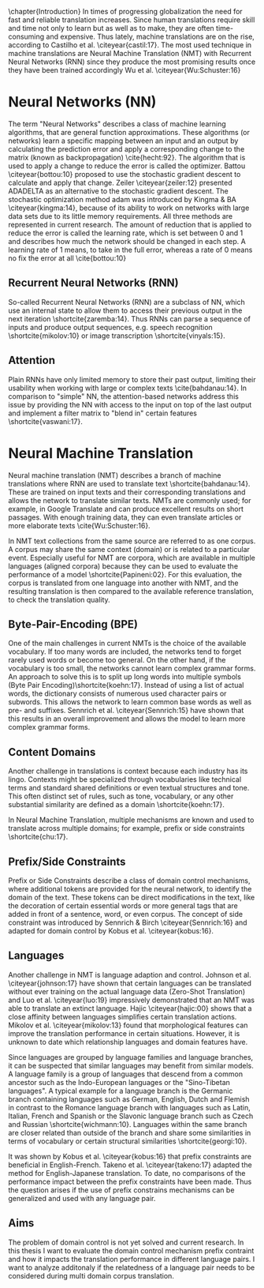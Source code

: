 \chapter{Introduction}
In times of progressing globalization the need for fast and reliable translation increases.
Since human translations require skill and time not only to learn but as well as to make, they are often time-consuming and expensive.
Thus lately, machine translations are on the rise, according to Castilho et al. \citeyear{castil:17}.
The most used technique in machine translations are Neural Machine Translation (NMT) with Recurrent Neural Networks (RNN) since they produce the most promising results once they have been trained accordingly Wu et al. \citeyear{Wu:Schuster:16}

# Neural Networks (NN)
The term "Neural Networks" describes a class of machine learning algorithms, that are general function approximations.
These algorithms (or networks) learn a specific mapping between an input and an output by calculating the prediction error and apply a corresponding change to the matrix (known as backpropagation) \cite{hecht:92}. 
The algorithm that is used to apply a change to reduce the error is called the optimizer.
Battou \citeyear{bottou:10} proposed to use the stochastic gradient descent to calculate and apply that change.
Zeiler \citeyear{zeiler:12} presented ADADELTA as an alternative to the stochastic gradient descent.
The stochastic optimization method adam was introduced by Kingma & BA \citeyear{kingma:14}, because of its ability to work on networks with large data sets due to its little memory requirements.
All three methods are represented in current research.
The amount of reduction that is applied to reduce the error is called the learning rate, which is set between 0 and 1 and describes how much the network should be changed in each step.
A learning rate of 1 means, to take in the full error, whereas a rate of 0 means no fix the error at all \cite{bottou:10}

##  Recurrent Neural Networks (RNN)
So-called Recurrent Neural Networks (RNN) are a subclass of NN, which use an internal state to allow them to access their previous output in the next iteration \shortcite{zaremba:14}. Thus RNNs can parse a sequence of inputs and produce output sequences, e.g. speech recognition \shortcite{mikolov:10} or image transcription \shortcite{vinyals:15}.

## Attention
Plain RNNs have only limited memory to store their past output, limiting their usability when working with large or complex texts \cite{bahdanau:14}.
In comparison to "simple" NN, the attention-based networks address this issue by providing the NN with access to the input on top of the last output and implement a filter matrix to "blend in" certain features \shortcite{vaswani:17}.

# Neural Machine Translation
Neural machine translation (NMT) describes a branch of machine translations where RNN are used to translate text \shortcite{bahdanau:14}.
These are trained on input texts and their corresponding translations and allows the network to translate similar texts.
NMTs are commonly used; for example, in Google Translate and can produce excellent results on short passages.
With enough training data, they can even translate articles or more elaborate texts \cite{Wu:Schuster:16}.

In NMT text collections from the same source are referred to as one corpus.
A corpus may share the same context (domain) or is related to a particular event.
Especially useful for NMT are corpora, which are available in multiple languages (aligned corpora) because they can be used to evaluate the performance of a model \shortcite{Papineni:02}.  For this evaluation, the corpus is translated from one language into another with NMT, and the resulting translation is then compared to the available reference translation, to check the translation quality.


## Byte-Pair-Encoding (BPE)
One of the main challenges in current NMTs is the choice of the available vocabulary.
If too many words are included, the networks tend to forget rarely used words or become too general.
On the other hand, if the vocabulary is too small, the networks cannot learn complex grammar forms.
An approach to solve this is to split up long words into multiple symbols (Byte Pair Encoding)\shortcite{koehn:17}.
Instead of using a list of actual words, the dictionary consists of numerous used character pairs or subwords.
This allows the network to learn common base words as well as pre- and suffixes.
Sennrich et al. \citeyear{Sennrich:15} have shown that this results in an overall improvement and allows the model to learn more complex grammar forms.


## Content Domains
Another challenge in translations is context because each industry has its lingo.
Contexts might be specialized through vocabularies like technical terms and standard shared definitions or even textual structures and tone.
This often distinct set of rules, such as tone, vocabulary, or any other substantial similarity are defined as a domain \shortcite{koehn:17}.

In Neural Machine Translation, multiple mechanisms are known and used to translate across multiple domains; for example, prefix or side constraints \shortcite{chu:17}.

## Prefix/Side Constraints
Prefix or Side Constraints describe a class of domain control mechanisms, where additional tokens are provided for the neural network, to identify the domain of the text.
These tokens can be direct modifications in the text, like the decoration of certain essential words or more general tags that are added in front of a sentence, word, or even corpus.
The concept of side constraint was introduced by Sennrich & Birch \citeyear{Sennrich:16} and adapted for domain control by Kobus et al. \citeyear{kobus:16}.

## Languages
Another challenge in NMT is language adaption and control.
Johnson et al. \citeyear{johnson:17} have shown that certain languages can be translated without ever training on the actual language data (Zero-Shot Translation) and Luo et al. \citeyear{luo:19} impressively demonstrated that an NMT was able to translate an extinct language.
Hajic \citeyear{hajic:00} shows that a close affinity between languages simplifies certain translation actions.
Mikolov et al. \citeyear{mikolov:13} found that morphological features can improve the translation performance in certain situations.
However, it is unknown to date which relationship languages and domain features have.

Since languages are grouped by language families and language branches, it can be suspected that similar languages may benefit from similar models.  
A language family is a group of languages that descend from a common ancestor such as the Indo-European languages or the "Sino-Tibetan languages".
A typical example for a language branch is the Germanic branch containing languages such as German, English, Dutch and Flemish in contrast to the Romance language branch with languages such as Latin, Italian, French and Spanish or the Slavonic language branch such as  Czech and Russian \shortcite{wichmann:10}. Languages within the same branch are closer related than outside of the branch and share some similarities in terms of vocabulary or certain structural similarities \shortcite{georgi:10}.

It was shown by Kobus et al. \citeyear{kobus:16} that prefix constraints are beneficial in English-French.
Takeno et al. \citeyear{takeno:17} adapted the method for English-Japanese translation.
To date, no comparisons of the performance impact between the prefix constraints have been made.
Thus the question arises if the use of prefix constrains mechanisms can be generalized and used with any language pair.


## Aims
The problem of domain control is not yet solved and current research.
In this thesis I want to evaluate the domain control mechanism prefix contraint and how it impacts the translation performance in different language pairs.
I want to analyze additonaly if the relatedness of a language pair needs to be considered during multi domain corpus translation.
